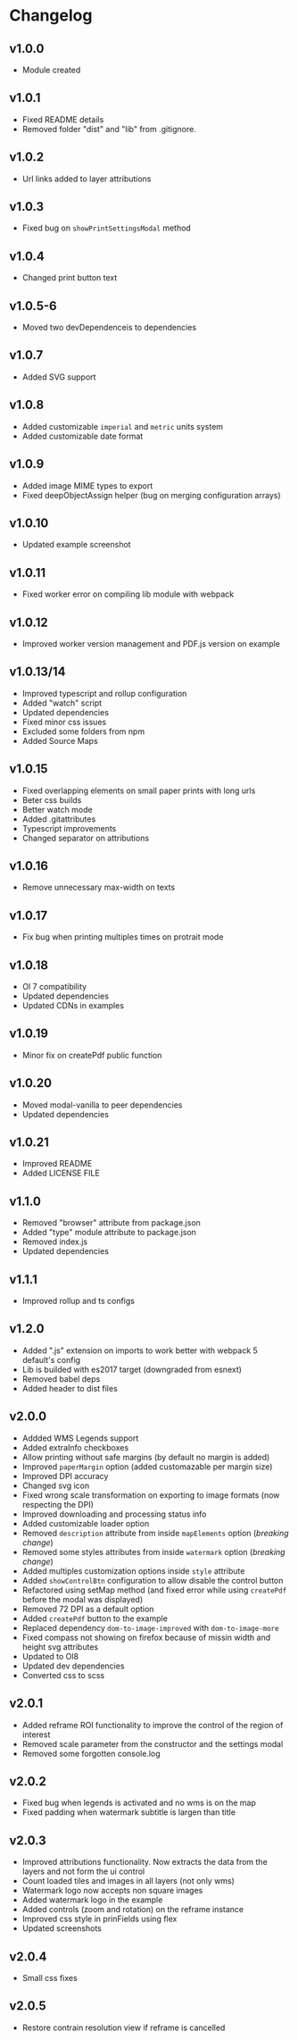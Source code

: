 # Changelog

## v1.0.0
* Module created

## v1.0.1
* Fixed README details
* Removed folder "dist" and "lib" from .gitignore.

## v1.0.2
* Url links added to layer attributions

## v1.0.3
* Fixed bug on `showPrintSettingsModal` method

## v1.0.4
* Changed print button text

## v1.0.5-6
* Moved two devDependenceis to dependencies

## v1.0.7
* Added SVG support

## v1.0.8
* Added customizable `imperial` and `metric` units system
* Added customizable date format

## v1.0.9
* Added image MIME types to export
* Fixed deepObjectAssign helper (bug on merging configuration arrays)

## v1.0.10
* Updated example screenshot

## v1.0.11
* Fixed worker error on compiling lib module with webpack

## v1.0.12
* Improved worker version management and PDF.js version on example

## v1.0.13/14
* Improved typescript and rollup configuration
* Added "watch" script
* Updated dependencies
* Fixed minor css issues
* Excluded some folders from npm
* Added Source Maps

## v1.0.15
* Fixed overlapping elements on small paper prints with long urls
* Beter css builds
* Better watch mode
* Added .gitattributes
* Typescript improvements
* Changed separator on attributions

## v1.0.16
* Remove unnecessary max-width on texts

## v1.0.17
* Fix bug when printing multiples times on protrait mode

## v1.0.18
* Ol 7 compatibility
* Updated dependencies
* Updated CDNs in examples

## v1.0.19
* Minor fix on createPdf public function

## v1.0.20
* Moved modal-vanilla to peer dependencies
* Updated dependencies

## v1.0.21
* Improved README
* Added LICENSE FILE

## v1.1.0
* Removed "browser" attribute from package.json
* Added "type" module attribute to package.json
* Removed index.js
* Updated dependencies

## v1.1.1
* Improved rollup and ts configs

## v1.2.0
* Added ".js" extension on imports to work better with webpack 5 default's config
* Lib is builded with es2017 target (downgraded from esnext)
* Removed babel deps
* Added header to dist files

## v2.0.0
* Addded WMS Legends support
* Added extraInfo checkboxes
* Allow printing without safe margins (by default no margin is added)
* Improved `paperMargin` option (added customazable per margin size)
* Improved DPI accuracy
* Changed svg icon
* Fixed wrong scale transformation on exporting to image formats (now respecting the DPI)
* Improved downloading and processing status info
* Added customizable loader option
* Removed `description` attribute from inside `mapElements` option (_breaking change_)
* Removed some styles attributes from inside `watermark` option (_breaking change_)
* Added multiples customization options inside `style` attribute
* Added `showControlBtn` configuration to allow disable the control button
* Refactored using setMap method (and fixed error while using `createPdf` before the modal was displayed)
* Removed 72 DPI as a default option
* Added `createPdf` button to the example
* Replaced dependency `dom-to-image-improved` with `dom-to-image-more`
* Fixed compass not showing on firefox because of missin width and height svg attributes
* Updated to Ol8
* Updated dev dependencies
* Converted css to scss

## v2.0.1
* Added reframe ROI functionality to improve the control of the region of interest
* Removed scale parameter from the constructor and the settings modal
* Removed some forgotten console.log

## v2.0.2
* Fixed bug when legends is activated and no wms is on the map
* Fixed padding when watermark subtitle is largen than title

## v2.0.3
* Improved attributions functionality. Now extracts the data from the layers and not form the ui control
* Count loaded tiles and images in all layers (not only wms)
* Watermark logo now accepts non square images
* Added watermark logo in the example
* Added controls (zoom and rotation) on the reframe instance
* Improved css style in prinFields using flex
* Updated screenshots

## v2.0.4
* Small css fixes

## v2.0.5
* Restore contrain resolution view if reframe is cancelled